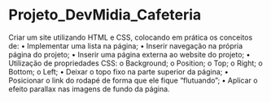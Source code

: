 # Projeto_DevMidia_Cafeteria
 Criar um site utilizando HTML e CSS, colocando em prática os conceitos de: •	Implementar uma lista na página; •	Inserir navegação na própria página do projeto; •	Inserir uma página externa ao website do projeto; •	Utilização de propriedades CSS: o	Background; o	Position; o	Top; o	Right; o	Bottom; o	Left; •	Deixar o topo fixo na parte superior da página; •	Posicionar o link do rodapé de forma que ele fique “flutuando”; •	Aplicar o efeito parallax nas imagens de fundo da página.
